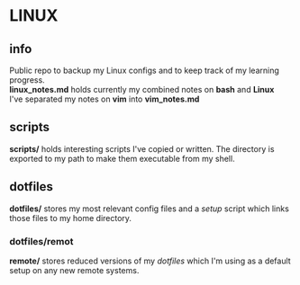 # LINUX 
## info
Public repo to backup my Linux configs and to keep track of my learning progress. <br>
**linux_notes.md** holds currently my combined notes on **bash** and **Linux** <br>
I've separated my notes on **vim** into **vim_notes.md** <br>
## scripts
**scripts/** holds interesting scripts I've copied or written. The directory is exported to my path to make them executable from my shell. <br>
## dotfiles
**dotfiles/** stores my most relevant config files and a *setup* script which links those files to my home directory. <br>
### dotfiles/remot
**remote/** stores reduced versions of my *dotfiles* which I'm using as a default setup on any new remote systems. <br>
